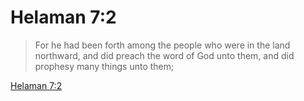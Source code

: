# Helaman 7:2

> For he had been forth among the people who were in the land northward, and did preach the word of God unto them, and did prophesy many things unto them;

[Helaman 7:2](https://www.churchofjesuschrist.org/study/scriptures/bofm/hel/7?lang=eng&id=p2#p2)


